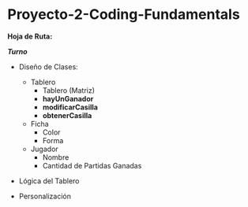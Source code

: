 # Proyecto-2-Coding-Fundamentals
**Hoja de Ruta:**

***Turno***
* Diseño de Clases:
    * Tablero
        * Tablero (Matriz)
        * **hayUnGanador**
        * **modificarCasilla**
        * **obtenerCasilla**
    * Ficha
        * Color
        * Forma 
    * Jugador
        * Nombre
        * Cantidad de Partidas Ganadas

* Lógica del Tablero

* Personalización
